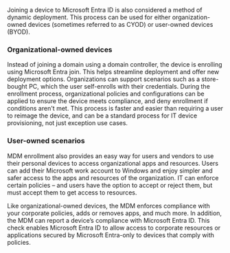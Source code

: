 
Joining a device to Microsoft Entra ID is also considered a method of dynamic deployment. This process can be used for either organization-owned devices (sometimes referred to as CYOD) or user-owned devices (BYOD).

### Organizational-owned devices

Instead of joining a domain using a domain controller, the device is enrolling using Microsoft Entra join. This helps streamline deployment and offer new deployment options. Organizations can support scenarios such as a store-bought PC, which the user self-enrolls with their credentials. During the enrollment process, organizational policies and configurations can be applied to ensure the device meets compliance, and deny enrollment if conditions aren't met. This process is faster and easier than requiring a user to reimage the device, and can be a standard process for IT device provisioning, not just exception use cases.

### User-owned scenarios

MDM enrollment also provides an easy way for users and vendors to use their personal devices to access organizational apps and resources. Users can add their Microsoft work account to Windows and enjoy simpler and safer access to the apps and resources of the organization. IT can enforce certain policies – and users have the option to accept or reject them, but must accept them to get access to resources.

Like organizational-owned devices, the MDM enforces compliance with your corporate policies, adds or removes apps, and much more. In addition, the MDM can report a device’s compliance with Microsoft Entra ID. This check enables Microsoft Entra ID to allow access to corporate resources or applications secured by Microsoft Entra-only to devices that comply with policies.
